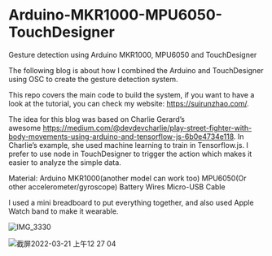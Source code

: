 # Arduino-MKR1000-MPU6050-TouchDesigner
Gesture detection using Arduino MKR1000, MPU6050 and TouchDesigner

The following blog is about how I combined the Arduino and TouchDesigner using OSC to create the gesture detection system.

This repo covers the main code to build the system, if you want to have a look at the tutorial, you can check my website: https://suirunzhao.com/. 

The idea for this blog was based on Charlie Gerard’s awesome https://medium.com/@devdevcharlie/play-street-fighter-with-body-movements-using-arduino-and-tensorflow-js-6b0e4734e118. In Charlie’s example, she used machine learning to train in Tensorflow.js. I prefer to use node in TouchDesigner to trigger the action which makes it easier to analyze the simple data.

Material:
Arduino MKR1000(another model can work too)
MPU6050(Or other accelerometer/gyroscope)
Battery
Wires
Micro-USB Cable

I used a mini breadboard to put everything together, and also used Apple Watch band to make it wearable.

![IMG_3330](https://user-images.githubusercontent.com/102000475/159205522-625a8bad-22f7-40fb-87a7-0e77aa46cbf1.jpg)

![截屏2022-03-21 上午12 27 04](https://user-images.githubusercontent.com/102000475/159205527-59299e9a-af78-41df-a73e-5237ba689117.png)
